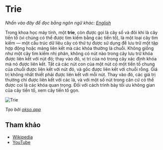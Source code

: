# Trie

_Nhấn vào đây để đọc bằng ngôn ngữ khác:_
[_English_](README.en-EN.md)

Trong khoa học máy tính, một **trie**, còn được gọi là cây số và đôi khi là cây tiền tố (vì chúng có thể được tìm kiếm bằng các tiền tố), là một loại cây tìm kiếm — một cấu trúc dữ liệu cây có thứ tự được sử dụng để lưu trữ một tập hợp động hoặc mảng liên kết mà các khóa thường là chuỗi. Không giống như một cây tìm kiếm nhị phân, không có nút nào trong cây lưu trữ khóa được liên kết với nút đó; thay vào đó, vị trí của nó trong cây xác định khóa mà nó được liên kết. Tất cả các nút con của một nút có một tiền tố chung của chuỗi được liên kết với nút đó, và gốc được liên kết với chuỗi rỗng. Giá trị không nhất thiết phải được liên kết với mỗi nút. Thay vào đó, các giá trị thường chỉ được liên kết với các lá, và với một số nút trong căn cứ có thể được coi là các khóa quan trọng. Đối với cách trình bày tối ưu không gian của cây tiền tố, xem cây tiền tố gọn.

![Trie](./images/trie.jpg)

_Tạo bởi [okso.app](https://okso.app)_

## Tham khảo

- [Wikipedia](https://en.wikipedia.org/wiki/Trie)
- [YouTube](https://www.youtube.com/watch?v=zIjfhVPRZCg&list=PLLXdhg_r2hKA7DPDsunoDZ-Z769jWn4R8&index=7&t=0s)
